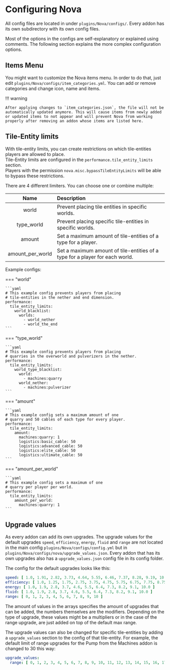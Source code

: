 # Configuring Nova

All config files are located in under `plugins/Nova/configs/`.
Every addon has its own subdirectory with its own config files.

Most of the options in the configs are self-explanatory or explained using comments.
The following section explains the more complex configuration options.

## Items Menu
You might want to customize the Nova items menu. In order to do that, just edit `plugins/Nova/configs/item_categories.yml`. You can add or remove categories and change icon, name and items.

!!! warning

    After applying changes to `item_categories.json`, the file will not be automatically updated anymore. This will cause items from newly added or updated items to not appear and will prevent Nova from working properly after removing an addon whose items are listed here.

## Tile-Entity limits

With tile-entity limits, you can create restrictions on which tile-entities players are allowed to place.  
Tile-Entity limits are configured in the `performance.tile_entity_limits` section.  
Players with the permission `nova.misc.bypassTileEntityLimits` will be able to bypass these restrictions.

There are 4 different limiters. You can choose one or combine multiple:

|       Name       | Description                                                                  |
|:----------------:|:-----------------------------------------------------------------------------|
|      world       | Prevent placing tile entities in specific worlds.                            |
|    type_world    | Prevent placing specific tile-entities in specific worlds.                   |
|      amount      | Set a maximum amount of tile-entities of a type for a player.                |
| amount_per_world | Set a maximum amount of tile-entities of a type for a player for each world. |

Example configs:

=== "world"

    ```yaml
    # This example config prevents players from placing
    # tile-entities in the nether and end dimension.
    performance:
      tile_entity_limits:
        world_blacklist:
          worlds:
            - world_nether
            - world_the_end
    ```

=== "type_world"

    ```yaml
    # This example config prevents players from placing
    # quarries in the overworld and pulverizers in the nether.
    performance:
      tile_entity_limits:
        world_type_blacklist:
          world:
            - machines:quarry
          world_nether:
            - machines:pulverizer
    ```

=== "amount"

    ```yaml
    # This example config sets a maximum amount of one
    # quarry and 50 cables of each type for every player.
    performance:
      tile_entity_limits:
        amount:
          machines:quarry: 1
          logistics:basic_cable: 50
          logistics:advanced_cable: 50
          logistics:elite_cable: 50
          logistics:ultimate_cable: 50
    ```

=== "amount_per_world"

    ```yaml
    # This example config sets a maximum of one
    # quarry per player per world.
    performance:
      tile_entity_limits:
        amount_per_world:
          machines:quarry: 1
    ```

## Upgrade values

As every addon can add its own upgrades. The upgrade values for the default upgrades `speed`, `efficiency`, `energy`, `fluid` and `range` are not located in the main config `plugins/Nova/configs/config.yml` but in `plugins/Nova/configs/nova/upgrade_values.json`. Every addon that has its own upgrades also has a `upgrade_values.json` config file in its config folder.

The config for the default upgrades looks like this:
```yaml
speed: [ 1.0, 1.91, 2.82, 3.73, 4.64, 5.55, 6.46, 7.37, 8.28, 9.19, 10.0 ]
efficiency: [ 1.0, 1.25, 1.75, 2.75, 3.75, 4.75, 5.75, 6.75, 7.75, 8.75, 9.75 ]
energy: [ 1.0, 1.9, 2.8, 3.7, 4.6, 5.5, 6.4, 7.3, 8.2, 9.1, 10.0 ]
fluid: [ 1.0, 1.9, 2.8, 3.7, 4.6, 5.5, 6.4, 7.3, 8.2, 9.1, 10.0 ]
range: [ 0, 1, 2, 3, 4, 5, 6, 7, 8, 9, 10 ]
```

The amount of values in the arrays specifies the amount of upgrades that can be added, the numbers themselves are the modifiers. Depending on the type of upgrade, these values might be a multipliers or in the case of the range upgrade, are just added on top of the default max range.

The upgrade values can also be changed for specific tile-entities by adding a `upgrade_values` section to the config of that tile-entity.
For example, the default limit of range upgrades for the Pump from the Machines addon is changed to 30 this way:
```yaml
upgrade_values:
  range: [ 0, 1, 2, 3, 4, 5, 6, 7, 8, 9, 10, 11, 12, 13, 14, 15, 16, 17, 18, 19, 20, 21, 22, 23, 24, 25, 26, 27, 28, 29, 30 ]
```